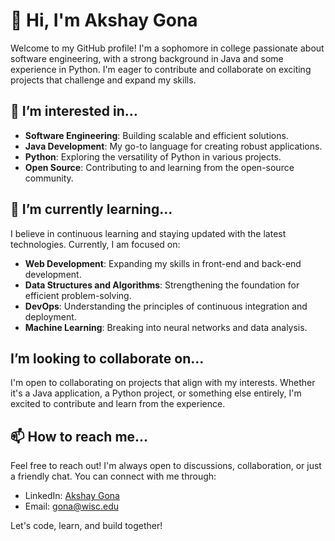 # 👋 Hi, I'm Akshay Gona

Welcome to my GitHub profile! I'm a sophomore in college passionate about software engineering, with a strong background in Java and some experience in Python. I'm eager to contribute and collaborate on exciting projects that challenge and expand my skills.

## 👀 I’m interested in...

- **Software Engineering**: Building scalable and efficient solutions.
- **Java Development**: My go-to language for creating robust applications.
- **Python**: Exploring the versatility of Python in various projects.
- **Open Source**: Contributing to and learning from the open-source community.

## 🌱 I’m currently learning...

I believe in continuous learning and staying updated with the latest technologies. Currently, I am focused on:

- **Web Development**: Expanding my skills in front-end and back-end development.
- **Data Structures and Algorithms**: Strengthening the foundation for efficient problem-solving.
- **DevOps**: Understanding the principles of continuous integration and deployment.
- **Machine Learning**: Breaking into neural networks and data analysis.

## I’m looking to collaborate on...

I'm open to collaborating on projects that align with my interests. Whether it's a Java application, a Python project, or something else entirely, I'm excited to contribute and learn from the experience.

## 📫 How to reach me...

Feel free to reach out! I'm always open to discussions, collaboration, or just a friendly chat. You can connect with me through:

- LinkedIn: [Akshay Gona](https://www.linkedin.com/in/agona/)
- Email: [gona@wisc.edu](mailto:gona@wisc.edu)

Let's code, learn, and build together!
